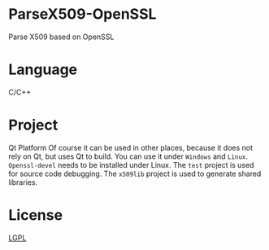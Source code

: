 # ParseX509-OpenSSL
Parse X509 based on OpenSSL 

# Language
C/C++

# Project
Qt Platform
Of course it can be used in other places, because it does not rely on Qt, but uses Qt to build.
You can use it under `Windows` and `Linux`.
`Openssl-devel` needs to be installed under Linux.
The `test` project is used for source code debugging.
The `x509lib` project is used to generate shared libraries.

# License
[LGPL](https://github.com/a137748099/ParseX509-OpenSSL/blob/main/LICENSE)

